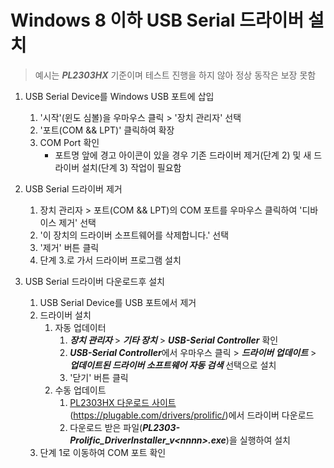 # Windows 8 이하 USB Serial 드라이버 설치
> 예시는 <i><b>PL2303HX</b></i> 기준이며 테스트 진행을 하지 않아 정상 동작은 보장 못함

1. USB Serial Device를 Windows USB 포트에 삽입
   1. '시작'(윈도 심볼)을 우마우스 클릭 &gt; '장치 관리자' 선택
   2. '포트(COM && LPT)' 클릭하여 확장
   3. COM Port 확인
      * 포트명 앞에 경고 아이콘이 있을 경우 기존 드라이버 제거(단계 2) 및 새 드라이버 설치(단계 3) 작업이 필요함

2. USB Serial 드라이버 제거
   1. 장치 관리자 &gt; 포트(COM && LPT)의 COM 포트를 우마우스 클릭하여 '디바이스 제거' 선택
   2. '이 장치의 드라이버 소프트웨어를 삭제합니다.' 선택
   3. '제거' 버튼 클릭
   4. 단계 3.로 가서 드라이버 프로그램 설치

3. USB Serial 드라이버 다운로드후 설치
   1. USB Serial Device를 USB 포트에서 제거
   2. 드라이버 설치
      1. 자동 업데이터
         1. <i><b>장치 관리자</b></i> &gt; <i><b>기타 장치</b></i> &gt; <i><b>USB-Serial Controller</b></i> 확인
         2. <i><b>USB-Serial Controller</b></i>에서 우마우스 클릭 &gt; <i><b>드라이버 업데이트</b></i> &gt; <i><b>업데이트된 드라이버 소프트웨어 자동 검색</b></i> 선택으로 설치
         3. '닫기' 버튼 클릭
      2. 수동 업데이트
         1. [PL2303HX 다운로드 사이트](https://plugable.com/drivers/prolific/)(https://plugable.com/drivers/prolific/)에서 드라이버 다운로드
         2. 다운로드 받은 파일(<i><b>PL2303-Prolific_DriverInstaller_v&lt;<i>nnnn</i>&gt;.exe</b></i>)을 실행하여 설치
   3. 단계 1로 이동하여 COM 포트 확인
